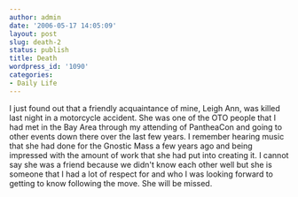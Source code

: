 ```yaml
---
author: admin
date: '2006-05-17 14:05:09'
layout: post
slug: death-2
status: publish
title: Death
wordpress_id: '1090'
categories:
- Daily Life
---
```


I just found out that a friendly acquaintance of mine, Leigh Ann, was
killed last night in a motorcycle accident. She was one of the OTO
people that I had met in the Bay Area through my attending of PantheaCon
and going to other events down there over the last few years. I remember
hearing music that she had done for the Gnostic Mass a few years ago and
being impressed with the amount of work that she had put into creating
it. I cannot say she was a friend because we didn't know each other well
but she is someone that I had a lot of respect for and who I was looking
forward to getting to know following the move. She will be missed.
